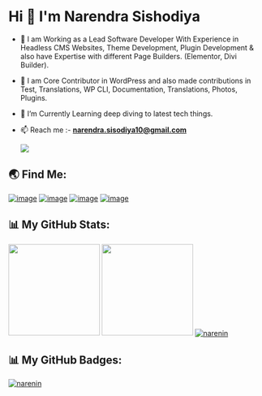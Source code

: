 <h1 align="left">Hi 👋 I'm Narendra Sishodiya</h1>

- 🌱 I am Working as a Lead Software Developer With Experience in Headless CMS Websites, Theme Development, Plugin Development & also have Expertise with different Page Builders. (Elementor, Divi Builder).
- 🥇 I am Core Contributor in WordPress and also made contributions in Test, Translations, WP CLI, Documentation, Translations, Photos, Plugins.
- 🔭 I’m Currently Learning deep diving to latest tech things.
- 📫 Reach me :-  **narendra.sisodiya10@gmail.com**

  ![](https://komarev.com/ghpvc/?username=narenin&base=1000)
<h2 align="left">🌏 Find Me:</h2>
<div align="left">
 
[![image](https://img.shields.io/badge/LinkedIn-0077B5?style=for-the-badge&logo=linkedin&logoColor=white)](https://www.linkedin.com/in/narendrasishodiya)
[![image](https://img.shields.io/badge/-WordPress-blue?style=for-the-badge&logo=wordpress&logoColor=white)](https://profiles.wordpress.org/narenin/) 
[![image](https://img.shields.io/badge/Github-black?style=for-the-badge&logo=github&logoColor=white)](https://github.com/narenin)
[![image](https://img.shields.io/badge/Gmail-D14836?style=for-the-badge&logo=gmail&logoColor=white)](mailto:narendra.sisodiya10@gmail.com)

</div>

<h2 align="left">📊 My GitHub Stats:</h2>

<div align="left">
     <a href="https://github-readme-stats.vercel.app/api/top-langs/?username=narenin&theme=aura_dark" target="_blank"><img height="180em" src="https://github-readme-stats.vercel.app/api/top-langs/?username=narenin&theme=aura_dark" /></a>
     <a href="https://github-readme-stats.vercel.app/api?username=narenin&theme=aura_dark&show_icons=true" target="_blank"><img height="180em" src="https://github-readme-stats.vercel.app/api?username=narenin&theme=aura_dark&show_icons=true" /></a>
     <a href="https://github-readme-streak-stats.herokuapp.com/?user=narenin&theme=aura_dark&show_icons=true" target="_blank">
      <img align="center" src="https://github-readme-streak-stats.herokuapp.com/?user=narenin&theme=aura_dark" alt="narenin" />
     </a>
</div>

<h2 align="left">📊 My GitHub Badges:</h2>
<a align="left" href="https://github-profile-trophy.vercel.app/?username=narenin&theme=aura_dark&show_icons=true" target="_blank">
   <img align="center" src="https://github-profile-trophy.vercel.app/?username=narenin&theme=aura_dark" alt="narenin" />
</a>
